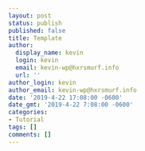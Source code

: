 ```yaml
---
layout: post
status: publish
published: false
title: Template
author:
  display_name: kevin
  login: kevin
  email: kevin-wp@hxrsmurf.info
  url: ''
author_login: kevin
author_email: kevin-wp@hxrsmurf.info
date: '2019-4-22 17:08:00 -0600'
date_gmt: '2019-4-22 7:08:00 -0600'
categories:
- Tutorial
tags: []
comments: []
---
```


